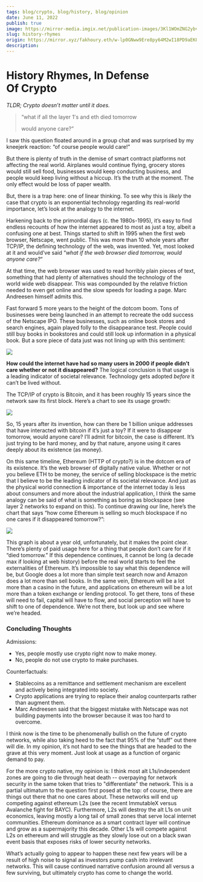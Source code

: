 ```yaml
---
tags: blog/crypto, blog/history, blog/opinion
date: June 11, 2022
publish: true
image: https://mirror-media.imgix.net/publication-images/3Kl1WOmZNG2ybvBU0YBgy.png?height=315&width=630&h=315&w=630&auto=compress
slug: history-rhymes
origin: https://mirror.xyz/fakhoury.eth/w-lp0GNww9Ere8py64M2wI18PD9aEKQjUEL20pzq_mU
description: 
---
```

# History Rhymes, In Defense Of Crypto

_TLDR; Crypto doesn’t matter until it does._

> “what if all the layer 1's and eth died tomorrow
> 
> would anyone care?”

I saw this question floated around in a group chat and was surprised by my kneejerk reaction: “of course people would care!”

But there is plenty of truth in the demise of smart contract platforms not affecting the real world. Airplanes would continue flying, grocery stores would still sell food, businesses would keep conducting business, and people would keep living without a hiccup. It’s the truth at the moment. The only effect would be loss of paper wealth.

But, there is a trap here: one of linear thinking. To see why this is _likely_ the case that crypto is an exponential technology regarding its real-world importance, let’s look at the analogy to the internet.

Harkening back to the primordial days (c. the 1980s-1995), it’s easy to find endless recounts of how the internet appeared to most as just a toy, albeit a confusing one at best. Things started to shift in 1995 when the first web browser, Netscape, went public. This was more than 10 whole years after TCP/IP, the defining technology of the web, was invented. Yet, most looked at it and would’ve said “_what if the web browser died tomorrow, would anyone care?_“

At that time, the web browser was used to read horribly plain pieces of text, something that had plenty of alternatives should the technology of the world wide web disappear. This was compounded by the relative friction needed to even get online and the slow speeds for loading a page. Marc Andreesen himself admits this.

Fast forward 5 more years to the height of the dotcom boom. Tons of businesses were being launched in an attempt to recreate the odd success of the Netscape IPO. These businesses, such as online book stores and search engines, again played folly to the disappearance test. People could still buy books in bookstores and could still look up information in a physical book. But a sore piece of data just was not lining up with this sentiment:

![](Blog/Assets/image-4.png)

**How could the internet have had so many users in 2000 if people didn’t care whether or not it disappeared?** The logical conclusion is that usage is a leading indicator of societal relevance. Technology gets adopted _before_ it can’t be lived without.

The TCP/IP of crypto is Bitcoin, and it has been roughly 15 years since the network saw its first block. Here’s a chart to see its usage growth:

![](Blog/Assets/image-3.png)

So, 15 years after its invention, how can there be 1 billion unique addresses that have interacted with bitcoin if it’s just a toy? If it were to disappear tomorrow, would anyone care? I’ll admit for bitcoin, the case is different. It’s just trying to be hard money, and by that nature, anyone using it cares deeply about its existence (as money).

On this same timeline, Ethereum (HTTP of crypto?) is in the dotcom era of its existence. It’s the web browser of digitally native value. Whether or not you believe ETH to be money, the service of selling blockspace is the metric that I believe to be the leading indicator of its societal relevance. And just as the physical world connection & importance of the internet today is less about consumers and more about the industrial application, I think the same analogy can be said of what is something as boring as blockspace (see layer 2 networks to expand on this). To continue drawing our line, here’s the chart that says “how come Ethereum is selling so much blockspace if no one cares if it disappeared tomorrow?”:

![](Blog/Assets/image-2.png)

This graph is about a year old, unfortunately, but it makes the point clear. There’s plenty of paid usage here for a thing that people don’t care for if it “died tomorrow.” If this dependence continues, it cannot be long (a decade max if looking at web history) before the real world starts to feel the externalities of Ethereum. It’s impossible to say what this dependence will be, but Google does a lot more than simple text search now and Amazon does a lot more than sell books. In the same vein, Ethereum will be a lot more than a casino in the future, and applications on ethereum will be a lot more than a token exchange or lending protocol. To get there, tons of these will need to fail, capital will have to flow, and social perception will have to shift to one of dependence. We’re not there, but look up and see where we’re headed.

### Concluding Thoughts

Admissions:

- Yes, people mostly use crypto right now to make money.
- No, people do not use crypto to make purchases.

Counterfactuals:

- Stablecoins as a remittance and settlement mechanism are excellent and actively being integrated into society.
- Crypto applications are trying to replace their analog counterparts rather than augment them.
- Marc Andreesen said that the biggest mistake with Netscape was not building payments into the browser because it was too hard to overcome.

I think now is the time to be phenomenally bullish on the future of crypto networks, while also taking heed to the fact that 95% of the “stuff” out there will die. In my opinion, it’s not hard to see the things that are headed to the grave at this very moment. Just look at usage as a function of organic demand to pay.

For the more crypto native, my opinion is: I think most alt L1s/independent zones are going to die through heat death -- overpaying for network security in the same token that tries to "differentiate" the network. This is a partial ultimatum to the question first posed at the top: of course, there are things out there that no one cares about. These networks will end up competing against ethereum L2s (see the recent ImmutableX versus Avalanche fight for BAYC). Furthermore, L2s will destroy the alt L1s on unit economics, leaving mostly a long tail of small zones that serve local internet communities. Ethereum dominance as a smart contract layer will continue and grow as a supermajority this decade. Other L1s will compete against L2s on ethereum and will struggle as they slowly lose out on a black swan event basis that exposes risks of lower security networks.

What’s actually going to appear to happen these next few years will be a result of high noise to signal as investors pump cash into irrelevant networks. This will cause continued narrative confusion around all versus a few surviving, but ultimately crypto has come to change the world.